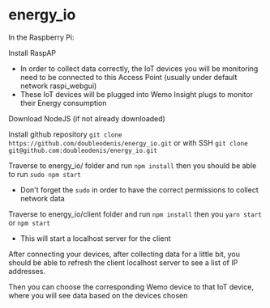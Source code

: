 # energy_io

In the Raspberry Pi:

Install RaspAP
  - In order to collect data correctly, the IoT devices you will be monitoring need to be connected to this Access Point (usually under default network raspi_webgui)
  - These IoT devices will be plugged into Wemo Insight plugs to monitor their Energy consumption

Download NodeJS (if not already downloaded)

Install github repository `git clone https://github.com/doubleodenis/energy_io.git` 
or with SSH `git clone git@github.com:doubleodenis/energy_io.git`

Traverse to energy_io/ folder and run `npm install` then you should be able to run `sudo npm start` 
  - Don't forget the `sudo` in order to have the correct permissions to collect network data

Traverse to energy_io/client folder and run `npm install` then you `yarn start` or `npm start`
  - This will start a localhost server for the client
  
After connecting your devices, after collecting data for a little bit, you should be able to refresh the client localhost server to see a list of IP addresses.

Then you can choose the corresponding Wemo device to that IoT device, where you will see data based on the devices chosen
  
